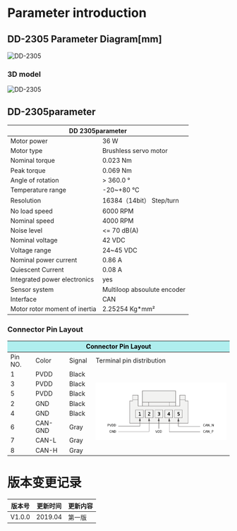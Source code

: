 # Parameter introduction 
## DD-2305 Parameter Diagram[mm]
![DD-2305]( ../img/DD_2305三视图.png ) 
### 3D model 
![DD-2305](   )


## DD-2305parameter
<table class="tableizer-table"><thead><tr class="tableizer-firstrow"><th colspan="2">DD 2305parameter</th></tr></thead><tbody>
 <tr><td>Motor power</td><td>36 W</td></tr>
 <tr><td>Motor type</td><td>Brushless servo motor</td></tr>
 <tr><td>Nominal torque</td><td>0.023 Nm</td></tr>
 <tr><td>Peak torque</td><td>0.069 Nm</td></tr>
 <tr><td>Angle of rotation</td><td>> 360.0 °</td></tr>
 <tr><td>Temperature range</td><td>-20~+80 °C</td></tr>
 <tr><td>Resolution</td><td>16384（14bit） Step/turn</td></tr>
 <tr><td>No load speed</td><td>6000 RPM</td></tr>
 <tr><td>Nominal speed</td><td>4000 RPM</td></tr>
 <tr><td>Noise level</td><td><= 70 dB(A)</td></tr>
 <tr><td>Nominal voltage</td><td>42 VDC</td></tr>
 <tr><td>Voltage range</td><td>24~45 VDC</td></tr>
 <tr><td>Nominal power current</td><td>0.86 A</td></tr>
 <tr><td>Quiescent Current</td><td>0.08 A</td></tr>
 <tr><td>Integrated power electronics</td><td>yes</td></tr>
 <tr><td>Sensor system</td><td>Multiloop absoulute encoder</td></tr>
 <tr><td>Interface</td><td>CAN</td></tr>
 <tr><td>Motor rotor moment of inertia</td><td>2.25254 Kg*mm²</td></tr>
</tbody></table>

### Connector Pin Layout
<table class="tableizer-table">
<thead><tr class="tableizer-firstrow"><th colspan="4" style="background: PaleTurquoise; color: black;width:800px">Connector Pin Layout</th></tr></thead><tbody><tr><td>Pin NO.</td><td>Color</td><td>Signal</td><td>Terminal pin distribution</td></tr><tr><td>1</td><td>PVDD</td><td>Black</td><td rowspan="9"><img src="../img/配线2-3.png" style="width:450px"></td></tr><tr><td>3</td><td>PVDD</td><td>Black</td></tr><tr><td>5</td><td>PVDD</td><td>Black</td></tr><tr><td>2</td><td>GND</td><td>Black</td></tr><tr><td>4</td><td>GND</td><td>Black</td></tr><tr><td>6</td><td>CAN-GND</td><td>Gray</td></tr><tr><td>7</td><td>CAN-L</td><td>Gray</td></tr><tr><td>8</td><td>CAN-H</td><td>Gray</td></tr></tbody></table>





# 版本变更记录


版本号| 更新时间 | 更新内容
---|---|---
V1.0.0 | 2019.04| 第一版

